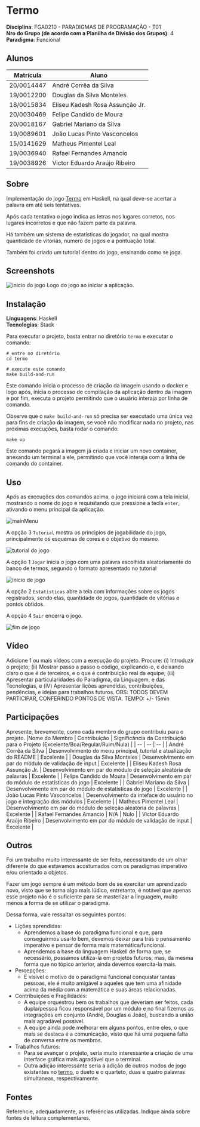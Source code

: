 # Termo

**Disciplina**: FGA0210 - PARADIGMAS DE PROGRAMAÇÃO - T01 <br>
**Nro do Grupo (de acordo com a Planilha de Divisão dos Grupos)**: 4<br>
**Paradigma**: Funcional<br>

## Alunos
|Matrícula | Aluno |
| -- | -- |
| 20/0014447  |  André Corrêa da Silva |
| 19/0012200  |  Douglas da Silva Monteles |
| 18/0015834  |  Eliseu Kadesh Rosa Assunção Jr. |
| 20/0030469  |  Felipe Candido de Moura |
| 20/0018167  |  Gabriel Mariano da Silva |
| 19/0089601  |  João Lucas Pinto Vasconcelos |
| 15/0141629  |  Matheus Pimentel Leal |
| 19/0036940  |  Rafael Fernandes Amancio |
| 19/0038926  |  Victor Eduardo Araújo Ribeiro |

## Sobre 
Implementação do jogo [Termo](https://term.ooo) em Haskell, na qual deve-se acertar a palavra em até seis tentativas.

Após cada tentativa o jogo indica as letras nos lugares corretos, nos lugares incorretos e que não fazem parte da palavra.

Há também um sistema de estatísticas do jogador, na qual mostra quantidade de vitorias, número de jogos e a pontuação total.

Também foi criado um tutorial dentro do jogo, ensinando como se joga.

## Screenshots
![inicio do jogo](./images/logo.png)
Logo do jogo ao iniciar a aplicação.


## Instalação 
**Linguagens**: Haskell<br>
**Tecnologias**: Stack<br>

Para executar o projeto, basta entrar no diretório `termo` e executar o comando:

```
# entre no diretório
cd termo

# execute este comando
make build-and-run
```

Este comando inicia o processo de criação da imagem usando o docker e logo após, inicia o processo de compilação da aplicação dentro da imagem e por fim, executa o projeto permitindo que o usuário interaja por linha de comando.

Observe que o `make build-and-run` só precisa ser executado uma única vez para fins de criação da imagem, se você não modificar nada no projeto, nas próximas execuções, basta rodar o comando:

```
make up
```

Este comando pegará a imagem já criada e iniciar um novo container, anexando um terminal a ele, permitindo que você interaja com a linha de comando do container.

## Uso 
Após as execuções dos comandos acima, o jogo iniciará com a tela inicial, mostrando o nome do jogo e requisitando que pressione a tecla `enter`, ativando o menu principal da aplicação.

![mainMenu](./images/menuPrincipal.png)

A opção 3 `Tutorial` mostra os principios de jogabilidade do jogo, principalmente os esquemas de cores e o objetivo do mesmo.

![tutorial do jogo](./images/tutorial.png)

A opção 1 `Jogar` inicia o jogo com uma palavra escolhida aleatoriamente do banco de termos, segundo o formato apresentado no tutorial

![inicio de jogo](./images/inicioJogo.png)

A opção 2 `Estatisticas` abre a tela com informações sobre os jogos registrados, sendo elas, quantidade de jogos, quantidade de vitórias e pontos obtidos.

A opção 4 `Sair` encerra o jogo.

![fim de jogo](./images/endGame.png)

## Vídeo
Adicione 1 ou mais vídeos com a execução do projeto.
Procure: 
(i) Introduzir o projeto;
(ii) Mostrar passo a passo o código, explicando-o, e deixando claro o que é de terceiros, e o que é contribuição real da equipe;
(iii) Apresentar particularidades do Paradigma, da Linguagem, e das Tecnologias, e
(iV) Apresentar lições aprendidas, contribuições, pendências, e ideias para trabalhos futuros.
OBS: TODOS DEVEM PARTICIPAR, CONFERINDO PONTOS DE VISTA.
TEMPO: +/- 15min

## Participações
Apresente, brevemente, como cada membro do grupo contribuiu para o projeto.
|Nome do Membro | Contribuição | Significância da Contribuição para o Projeto (Excelente/Boa/Regular/Ruim/Nula) |
| -- | -- | -- |
| André Corrêa da Silva | Desenvolvimento do menu principal, tutorial e atualização do README |  Excelente  |
| Douglas da Silva Monteles | Desenvolvimento em par do módulo de validação de input |  Excelente  |
| Eliseu Kadesh Rosa Assunção Jr. |  Desenvolvimento em par do módulo de seleção aleatória de palavras |  Excelente  |
| Felipe Candido de Moura | Desenvolvimento em par do módulo de estatísticas do jogo  |  Excelente  |
| Gabriel Mariano da Silva |  Desenvolvimento em par do módulo de estatísticas do jogo |  Excelente  |
| João Lucas Pinto Vasconcelos | Desenvolvimento da inteface do usuário no jogo e integração dos módulos |  Excelente  |
| Matheus Pimentel Leal | Desenvolvimento em par do módulo de seleção aleatória de palavras |  Excelente  |
| Rafael Fernandes Amancio | N/A |  Nulo  |
| Victor Eduardo Araújo Ribeiro | Desenvolvimento em par do módulo de validação de input |  Excelente  |

## Outros 

Foi um trabalho muito interessante de ser feito, necessitando de um olhar diferente do que estavamos acostumados com os paradigmas imperativo e/ou orientado a objetos.

Fazer um jogo sempre é um método bom de se exercitar um aprendizado novo, visto que se torna algo mais lúdico, entretanto, é notável que apenas esse projeto não é o suficiente para se masterizar a linguagem, muito menos a forma de se utilizar o paradigma.

Dessa forma, vale ressaltar os seguintes pontos:
- Lições aprendidas: 
    - Aprendemos a base do paradigma funcional e que, para conseguirmos usa-lo bem, devemos deixar para trás o pensamento imperativo e pensar de forma mais matemática/funcional.
    - Aprendemos a base da linguagem Haskell de forma que, se necessário, possamos utiliza-la em projetos futuros, mas, da mesma forma que no tópico anterior, ainda devemos exercita-la mais.
- Percepções:
    - É visivel o motivo de o paradigma funcional conquistar tantas pessoas, ele é muito amigável a aqueles que tem uma afinidade acima da média com a matemática e suas áreas relacionadas.
- Contribuições e Fragilidades:
    - A equipe orquestrou bem os trabalhos que deveriam ser feitos, cada dupla/pessoa ficou responsável por um módulo e no final fizemos as integrações em conjunto (André, Douglas e João), buscando a união mais agradável possivel.
    - A equipe ainda pode melhorar em alguns pontos, entre eles, o que mais se destaca é a comunicação, visto que há uma pequena falta de conversa entre os membros.
- Trabalhos futuros:
    - Para se avançar o projeto, seria muito interessante a criação de uma interface gráfica mais agradável que o terminal.
    - Outra adição interessante seria a adição de outros modos de jogo existentes no [termo](https://term.ooo), o dueto e o quarteto, duas e quatro palavras simultaneas, respectivamente.


## Fontes
Referencie, adequadamente, as referências utilizadas.
Indique ainda sobre fontes de leitura complementares.
